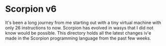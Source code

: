 # Scorpion v6
It's been a long journey from me starting out with a tiny virtual machine with only 26 instructions to now. Scorpion has evolved in wasys that I did not know would be possible. This directory holds all the latest changes iv'e made in the Scorpion programming language from the past few weeks.
